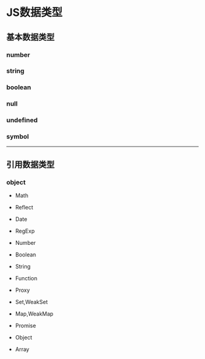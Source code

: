 # JS数据类型

## 基本数据类型

### number

### string

### boolean

### null

### undefined

### symbol

----

## 引用数据类型

### object

- Math
- Reflect

- Date
- RegExp
- Number
- Boolean
- String
- Function
- Proxy
- Set,WeakSet
- Map,WeakMap

- Promise
- Object
- Array